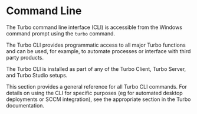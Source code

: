 # Command Line

The Turbo command line interface (CLI) is accessible from the Windows command prompt using the `turbo` command.

The Turbo CLI provides programmatic access to all major Turbo functions and can be used, for example, to automate processes or interface with third party products.

The Turbo CLI is installed as part of any of the Turbo Client, Turbo Server, and Turbo Studio setups.

This section provides a general reference for all Turbo CLI commands. For details on using the CLI for specific purposes (eg for automated desktop deployments or SCCM integration), see the appropriate section in the Turbo documentation.
